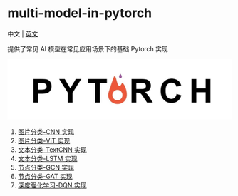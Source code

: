 # multi-model-in-pytorch

中文 | [英文](README.md)

提供了常见 AI 模型在常见应用场景下的基础 Pytorch 实现

![img](logo.jpg)

1. [图片分类-CNN 实现](image_classify_in_CNN/README_cn.md)
2. [图片分类-ViT 实现](image_classify_in_ViT/README_cn.md)
3. [文本分类-TextCNN 实现](text_classify_in_TextCNN/README_cn.md)
4. [文本分类-LSTM 实现](text_classify_in_LSTM/README_cn.md)
5. [节点分类-GCN 实现](node_classify_in_GCN/README_cn.md)
6. [节点分类-GAT 实现](node_classify_in_GAT/README_cn.md)
6. [深度强化学习-DQN 实现](DRL_in_DQN/README_cn.md)